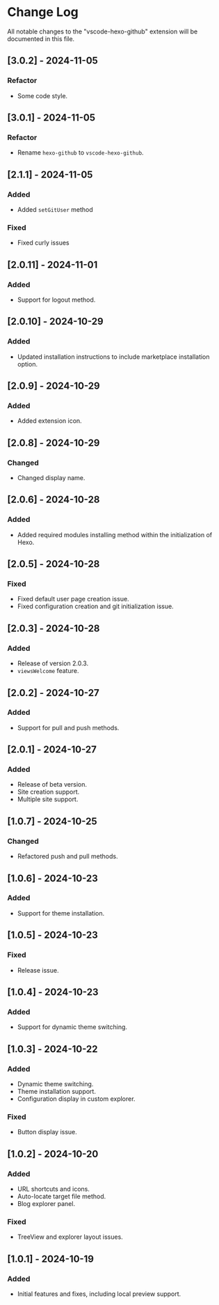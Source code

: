 # Change Log

All notable changes to the "vscode-hexo-github" extension will be documented in this file.

## [3.0.2] - 2024-11-05

### Refactor
- Some code style.

## [3.0.1] - 2024-11-05

### Refactor
- Rename `hexo-github` to `vscode-hexo-github`.

## [2.1.1] - 2024-11-05

### Added
- Added `setGitUser` method

### Fixed
- Fixed curly issues

## [2.0.11] - 2024-11-01

### Added
- Support for logout method.

## [2.0.10] - 2024-10-29

### Added
- Updated installation instructions to include marketplace installation option.

## [2.0.9] - 2024-10-29

### Added
- Added extension icon.

## [2.0.8] - 2024-10-29

### Changed
- Changed display name.
  
## [2.0.6] - 2024-10-28

### Added
- Added required modules installing method within the initialization of Hexo.

## [2.0.5] - 2024-10-28

### Fixed
- Fixed default user page creation issue.
- Fixed configuration creation and git initialization issue.

## [2.0.3] - 2024-10-28

### Added
- Release of version 2.0.3.
- `viewsWelcome` feature.

## [2.0.2] - 2024-10-27

### Added
- Support for pull and push methods.

## [2.0.1] - 2024-10-27

### Added
- Release of beta version.
- Site creation support.
- Multiple site support.

## [1.0.7] - 2024-10-25

### Changed
- Refactored push and pull methods.

## [1.0.6] - 2024-10-23

### Added
- Support for theme installation.

## [1.0.5] - 2024-10-23

### Fixed
- Release issue.

## [1.0.4] - 2024-10-23

### Added
- Support for dynamic theme switching.

## [1.0.3] - 2024-10-22

### Added
- Dynamic theme switching.
- Theme installation support.
- Configuration display in custom explorer.

### Fixed
- Button display issue.

## [1.0.2] - 2024-10-20

### Added
- URL shortcuts and icons.
- Auto-locate target file method.
- Blog explorer panel.

### Fixed
- TreeView and explorer layout issues.

## [1.0.1] - 2024-10-19

### Added
- Initial features and fixes, including local preview support.
